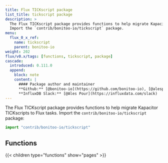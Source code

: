 ```yaml
---
title: Flux TICKscript package
list_title: tickscript package
description: >
  The Flux TICKscript package provides functions to help migrate Kapacitor TICKscripts to Flux tasks.
  Import the `contrib/bonitoo-io/tickscript` package.
menu:
  flux_0_x_ref:
    name: tickscript
    parent: bonitoo-io
weight: 202
flux/v0.x/tags: [functions, tickscript, package]
cascade:
  introduced: 0.111.0
  append:
    block: note
    content: |
      #### Package author and maintainer
      **Github:** [@bonitoo-io](https://github.com/bonitoo-io), [@alespour](https://github.com/alespour)  
      **InfluxDB Slack:** [@Ales Pour](https://influxdata.com/slack)
---
```


The Flux TICKscript package provides functions to help migrate Kapacitor TICKscripts to Flux tasks.
Import the `contrib/bonitoo-io/tickscript` package:

```js
import "contrib/bonitoo-io/tickscript"
```

## Functions
{{< children type="functions" show="pages" >}}
